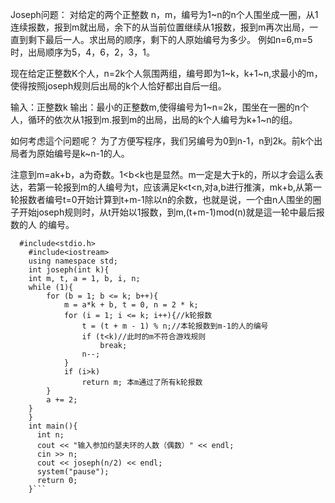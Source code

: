 Joseph问题：
对给定的两个正整数 n，m，编号为1~n的n个人围坐成一圈，从1连续报数，报到m就出局，余下的从当前位置继续从1报数，报到m再次出局，一直到剩下最后一人。求出局的顺序，剩下的人原始编号为多少。
例如n=6,m=5时，出局顺序为5，4，6，2，3，1。

现在给定正整数K个人，n=2k个人氛围两组，编号即为1~k，k+1~n,求最小的m，使得按照joseph规则后出局的k个人恰好都出自后一组。

输入：正整数k
输出：最小的正整数m,使得编号为1~n=2k，围坐在一圈的n个人，循环的依次从1报到m.报到m的出局，出局的k个人编号为k+1~n的组。

如何考虑這个问题呢？
为了方便写程序，我们另编号为0到n-1，n到2k。前k个出局者为原始编号是k~n-1的人。

注意到m=ak+b，a为奇数。1<b<k也是显然。m一定是大于k的，所以才会這么表达，若第一轮报到m的人编号为t，应该满足k<t<n,对a,b进行推演，mk+b,从第一轮报数者编号t=0开始计算到t+m-1除以n的余数，也就是说，一个由n人围坐的圈子开始joseph规则时，从t开始以1报数，到m,(t+m-1)mod(n)就是這一轮中最后报数的人 的编号。
```
  #include<stdio.h>
    #include<iostream>
    using namespace std;
    int joseph(int k){
	int m, t, a = 1, b, i, n;
	while (1){
		for (b = 1; b <= k; b++){
			m = a*k + b, t = 0, n = 2 * k;
			for (i = 1; i <= k; i++){//k轮报数
				t = (t + m - 1) % n;//本轮报数到m-1的人的编号
				if (t<k)//此时的m不符合游戏规则
					break;
				n--;
			}
			if (i>k)
				return m; 本m通过了所有k轮报数
		}
		a += 2;	
	}	
    }
    int main(){
	  int n;
	  cout << "输入参加约瑟夫环的人数（偶数）" << endl;
	  cin >> n;
	  cout << joseph(n/2) << endl;
	  system("pause");
	  return 0;
    }```


